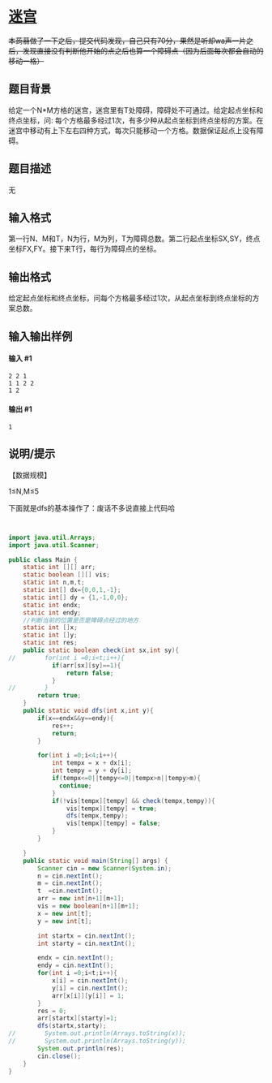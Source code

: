 # [迷宫](<https://www.luogu.com.cn/problem/P1605>)

~~本蒟蒻做了一下之后，提交代码发现，自己只有70分，果然是听却wa声一片之后，发现直接没有判断他开始的点之后也算一个障碍点（因为后面每次都会自动的移动一格）~~

## 题目背景

给定一个N*M方格的迷宫，迷宫里有T处障碍，障碍处不可通过。给定起点坐标和终点坐标，问: 每个方格最多经过1次，有多少种从起点坐标到终点坐标的方案。在迷宫中移动有上下左右四种方式，每次只能移动一个方格。数据保证起点上没有障碍。

## 题目描述

无

## 输入格式

第一行N、M和T，N为行，M为列，T为障碍总数。第二行起点坐标SX,SY，终点坐标FX,FY。接下来T行，每行为障碍点的坐标。

## 输出格式

给定起点坐标和终点坐标，问每个方格最多经过1次，从起点坐标到终点坐标的方案总数。

## 输入输出样例

#### 输入 #1

```
2 2 1
1 1 2 2
1 2
```

#### 输出 #1

```
1
```

## 说明/提示

【数据规模】

1≤N,M≤5

下面就是dfs的基本操作了：废话不多说直接上代码哈



```java


import java.util.Arrays;
import java.util.Scanner;

public class Main {
    static int [][] arr;
    static boolean [][] vis;
    static int n,m,t;
    static int[] dx={0,0,1,-1};
    static int[] dy = {1,-1,0,0};
    static int endx;
    static int endy;
    //判断当前的位置是否是障碍点经过的地方
    static int []x;
    static int []y;
    static int res;
    public static boolean check(int sx,int sy){
//        for(int i =0;i<t;i++){
            if(arr[sx][sy]==1){
                return false;
            }
//        }
        return true;
    }
    public static void dfs(int x,int y){
        if(x==endx&&y==endy){
            res++;
            return;
        }

        for(int i =0;i<4;i++){
            int tempx = x + dx[i];
            int tempy = y + dy[i];
            if(tempx<=0||tempy<=0||tempx>n||tempy>m){
              continue;
            }
            if(!vis[tempx][tempy] && check(tempx,tempy)){
                vis[tempx][tempy] = true;
                dfs(tempx,tempy);
                vis[tempx][tempy] = false;
            }
        }

    }
    public static void main(String[] args) {
        Scanner cin = new Scanner(System.in);
        n = cin.nextInt();
        m = cin.nextInt();
        t  =cin.nextInt();
        arr = new int[n+1][m+1];
        vis = new boolean[n+1][m+1];
        x = new int[t];
        y = new int[t];

        int startx = cin.nextInt();
        int starty = cin.nextInt();

        endx = cin.nextInt();
        endy = cin.nextInt();
        for(int i =0;i<t;i++){
            x[i] = cin.nextInt();
            y[i] = cin.nextInt();
            arr[x[i]][y[i]] = 1;
        }
        res = 0;
        arr[startx][starty]=1;
        dfs(startx,starty);
//        System.out.println(Arrays.toString(x));
//        System.out.println(Arrays.toString(y));
        System.out.println(res);
        cin.close();
    }
}

```

